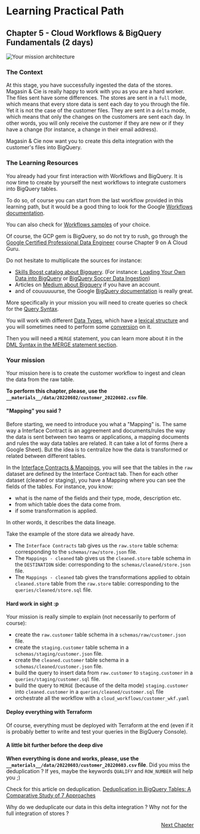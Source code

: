 # Learning Practical Path 

## Chapter 5 - Cloud Workflows & BigQuery Fundamentals (2 days)

![Your mission architecture](img/architecture_wkf.png)

### The Context

At this stage, you have successfully ingested the data of the stores. Magasin & Cie is really happy to work with you as you are a hard worker. 
The files sent have some differences. The stores are sent in a `full` mode, which means that every store data is sent each day to you through the file.
Yet it is not the case of the customer files. They are sent in a `delta` mode, which means that only the changes on the customers are sent each day. In other words, you will only receive the customer if they are new or if they have a change (for instance, a change in their email address).

Magasin & Cie now want you to create this delta integration with the customer's files into BigQuery. 

### The Learning Resources

You already had your first interaction with Workflows and BigQuery. It is now time to create by yourself the next workflows to integrate customers into BigQuery tables. 

To do so, of course you can start from the last workflow provided in this learning path, but it would be a good thing to look for the Google [Workflows documentation](https://cloud.google.com/workflows).

You can also check for [Workflows samples](https://cloud.google.com/workflows/docs/samples) of your choice.

Of course, the GCP gem is BigQuery, so do not try to rush, go through the [Google Certified Professional Data Engineer](https://learn.acloud.guru/course/gcp-certified-professional-data-engineer/overview) course Chapter 9 on A Cloud Guru. 

Do not hesitate to multiplicate the sources for instance:
- [Skills Boost catalog about Bigquery](https://www.cloudskillsboost.google/catalog?keywords=BigQuery). (For instance:
[Loading Your Own Data into BigQuery](https://www.cloudskillsboost.google/focuses/17816) or [BigQuery Soccer Data Ingestion](https://www.cloudskillsboost.google/focuses/23114))
- Articles on [Medium about Bigquery](https://medium.com/search?q=bigquery) if you have an account.
- and of couuuuuurse, the Google [BigQuery documentation](https://cloud.google.com/bigquery) is really great.

More specifically in your mission you will need to create queries so check for the [Query Syntax](https://cloud.google.com/bigquery/docs/reference/standard-sql/query-syntax). 

You will work with different [Data Types](https://cloud.google.com/bigquery/docs/reference/standard-sql/data-types), which have a [lexical structure](https://cloud.google.com/bigquery/docs/reference/standard-sql/lexical) and you will sometimes need to perform some [conversion](https://cloud.google.com/bigquery/docs/reference/standard-sql/conversion_rules) on it. 


Then you will need a `MERGE` statement, you can learn more about it in the [DML Syntax in the MERGE statement section](https://cloud.google.com/bigquery/docs/reference/standard-sql/dml-syntax#merge_statement).

### Your mission

Your mission here is to create the customer workflow to ingest and clean the data from the raw table. 

**To perform this chapter, please, use the `__materials__/data/20220602/customer_20220602.csv` file**.

#### "Mapping" you said ?

Before starting, we need to introduce you what a "Mapping" is.
The same way a Interface Contract is an aggreement and documents/rules the way the data is sent between two teams or applications, a mapping documents and rules the way data tables are related. It can take a lot of forms (here a Google Sheet). But the idea is to centralize how the data is transformed or related between different tables. 

In the [Interface Contracts & Mappings](https://docs.google.com/spreadsheets/d/1zjTwMemC_Qvyq7Xg9YABHeRZzoA9SBGV9J7-MBlJAIo/edit?usp=sharing), you will see that the tables in the `raw` dataset are defined by the Interface Contract tab. Then for each other dataset (cleaned or staging), you have a Mapping where you can see the fields of the tables. For instance, you know:
- what is the name of the fields and their type, mode, description etc.
- from which table does the data come from.
- if some transformation is applied.

In other words, it describes the data lineage.

Take the example of the store data we already have. 
- The `Interface Contracts` tab gives us the `raw.store` table schema: corresponding to the `schemas/raw/store.json` file.
- The `Mappings - cleaned` tab gives us the `cleaned.store` table schema in the `DESTINATION` side: corresponding to the `schemas/cleaned/store.json` file.
- The `Mappings - cleaned` tab gives the transformations applied to obtain `cleaned.store` table from the `raw.store` table: corresponding to the `queries/cleaned/store.sql` file.

#### Hard work in sight :p

Your mission is really simple to explain (not necessarily to perform of course):
- create the `raw.customer` table schema in a `schemas/raw/customer.json` file.
- create the `staging.customer` table schema in a `schemas/staging/customer.json` file.
- create the `cleaned.customer` table schema in a `schemas/cleaned/customer.json` file.
- build the query to insert data from `raw.customer` to `staging.customer` in a `queries/staging/customer.sql` file.
- build the query to `MERGE` (because of the delta mode) `staging.customer` into `cleaned.customer` in a `queries/cleaned/customer.sql` file 
- orchestrate all the workflow with a `cloud_workflows/customer_wkf.yaml`

#### Deploy everything with Terraform

Of course, everything must be deployed with Terraform at the end (even if it is probably better to write and test your queries in the BigQuery Console).

#### A little bit further before the deep dive

**When everything is done and works, please, use the `__materials__/data/20220603/customer_20220603.csv` file**.
Did you miss the deduplication ?
If yes, maybe the keywords `QUALIFY` and `ROW_NUMBER` will help you ;)

Check for this article on deduplication. 
[Deduplication in BigQuery Tables: A Comparative Study of 7 Approaches](https://medium.com/google-cloud/deduplication-in-bigquery-tables-a-comparative-study-of-7-approaches-f48966eeea2b?sk=674696a12c2a2f805ba885466773353b)

Why do we deduplicate our data in this delta integration ? Why not for the full integration of stores ?

<div style="text-align: right"> 
    <a href="chapter_06.md">Next Chapter</a>
</div>

